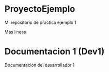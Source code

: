 # ProyectoEjemplo
Mi repositorio de practica ejemplo 1

Mas lineas

# Documentacion 1 (Dev1)
Documentacion del desarrollador 1